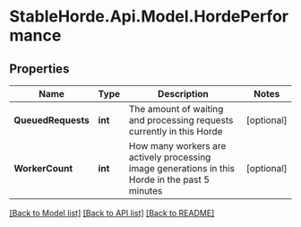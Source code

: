 # StableHorde.Api.Model.HordePerformance

## Properties

Name | Type | Description | Notes
------------ | ------------- | ------------- | -------------
**QueuedRequests** | **int** | The amount of waiting and processing requests currently in this Horde | [optional] 
**WorkerCount** | **int** | How many workers are actively processing image generations in this Horde in the past 5 minutes | [optional] 

[[Back to Model list]](../README.md#documentation-for-models) [[Back to API list]](../README.md#documentation-for-api-endpoints) [[Back to README]](../README.md)

